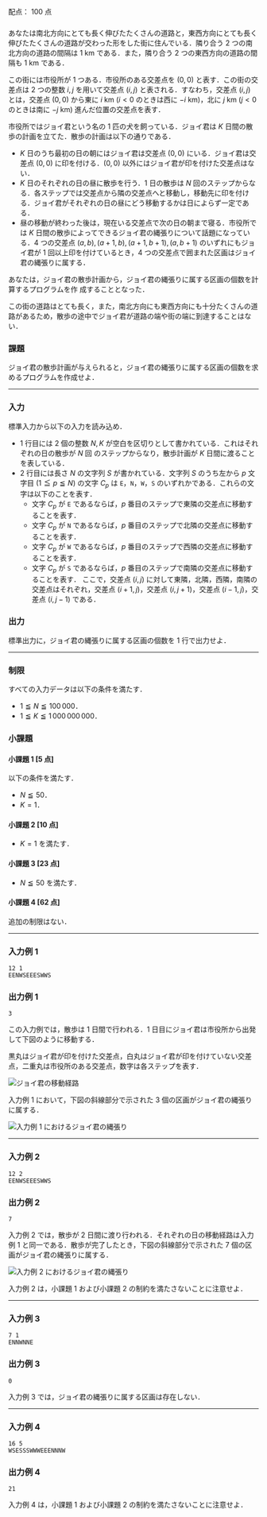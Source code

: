 配点： $100$ 点

###
あなたは南北方向にとても長く伸びたたくさんの道路と，東西方向にとても長く伸びたたくさんの道路が交わった形をした街に住んでいる．隣り合う $2$ つの南北方向の道路の間隔は $1$ km である．また，隣り合う $2$ つの東西方向の道路の間隔も $1$ km である．

この街には市役所が $1$ つある．市役所のある交差点を $(0, 0)$ と表す．この街の交差点は $2$ つの整数 $i, j$ を用いて交差点 $(i, j)$ と表される．すなわち，交差点 ($i, j$) とは，交差点 $(0, 0)$ から東に $i$ km ($i < 0$ のときは西に $-i$ km)，北に $j$ km ($j < 0$ のときは南に $-j$ km) 進んだ位置の交差点を表す．

市役所ではジョイ君という名の $1$ 匹の犬を飼っている．ジョイ君は $K$ 日間の散歩の計画を立てた．散歩の計画は以下の通りである．

- $K$ 日のうち最初の日の朝にはジョイ君は交差点 $(0, 0)$ にいる．ジョイ君は交差点 $(0, 0)$ に印を付ける．$(0, 0)$ 以外にはジョイ君が印を付けた交差点はない．
- $K$ 日のそれぞれの日の昼に散歩を行う．$1$ 日の散歩は $N$ 回のステップからなる．各ステップでは交差点から隣の交差点へと移動し，移動先に印を付ける．ジョイ君がそれぞれの日の昼にどう移動するかは日によらず一定である．
- 昼の移動が終わった後は，現在いる交差点で次の日の朝まで寝る．市役所では $K$ 日間の散歩によってできるジョイ君の縄張りについて話題になっている．$4$ つの交差点 $(a, b), (a + 1, b), (a + 1, b + 1), (a, b + 1)$ のいずれにもジョイ君が $1$ 回以上印を付けているとき，$4$ つの交差点で囲まれた区画はジョイ君の縄張りに属する．

あなたは，ジョイ君の散歩計画から，ジョイ君の縄張りに属する区画の個数を計算するプログラムを作
成することとなった．

この街の道路はとても長く，また，南北方向にも東西方向にも十分たくさんの道路があるため，散歩の途中でジョイ君が道路の端や街の端に到達することはない．

### 課題
ジョイ君の散歩計画が与えられると，ジョイ君の縄張りに属する区画の個数を求めるプログラムを作成せよ．

---

### 入力
標準入力から以下の入力を読み込め．

- $1$ 行目には $2$ 個の整数 $N, K$ が空白を区切りとして書かれている．これはそれぞれの日の散歩が $N$ 回
のステップからなり，散歩計画が $K$ 日間に渡ることを表している．
- $2$ 行目には長さ $N$ の文字列 $S$ が書かれている．文字列 $S$ のうち左から $p$ 文字目 ($1 \leqq p \leqq N$) の文字 $C_p$ は `E`，`N`，`W`，`S` のいずれかである．これらの文字は以下のことを表す．
    - 文字 $C_p$ が `E` であるならば，$p$ 番目のステップで東隣の交差点に移動することを表す．
    - 文字 $C_p$ が `N` であるならば，$p$ 番目のステップで北隣の交差点に移動することを表す．
    - 文字 $C_p$ が `W` であるならば，$p$ 番目のステップで西隣の交差点に移動することを表す．
    - 文字 $C_p$ が `S` であるならば，$p$ 番目のステップで南隣の交差点に移動することを表す．
ここで，交差点 ($i, j$) に対して東隣，北隣，西隣，南隣の交差点はそれぞれ，交差点 $(i + 1, j)$，交差点 $(i, j + 1)$，交差点 $(i - 1, j)$，交差点 $(i, j - 1)$ である．

### 出力
標準出力に，ジョイ君の縄張りに属する区画の個数を $1$ 行で出力せよ．

---

### 制限
すべての入力データは以下の条件を満たす．

- $1 \leqq N \leqq 100\,000$．
- $1 \leqq K \leqq 1\,000\,000\,000$．

### 小課題
#### 小課題 1 [5 点]
以下の条件を満たす．

- $N \leqq 50$．
- $K = 1$．

#### 小課題 2 [10 点]
- $K = 1$ を満たす．

#### 小課題 3 [23 点]
- $N \leqq 50$ を満たす．

#### 小課題 4 [62 点]
追加の制限はない．

---

### 入力例 1
~~~
12 1
EENWSEEESWWS
~~~

### 出力例 1
~~~
3
~~~

この入力例では，散歩は $1$ 日間で行われる．$1$ 日目にジョイ君は市役所から出発して下図のように移動する．

黒丸はジョイ君が印を付けた交差点，白丸はジョイ君が印を付けていない交差点，二重丸は市役所のある交差点，数字は各ステップを表す．

![ジョイ君の移動経路](https://img.atcoder.jp/joi2016ho/2016-ho-t4-fig01.png)

入力例 $1$ において，下図の斜線部分で示された $3$ 個の区画がジョイ君の縄張りに属する．

![入力例 $1$ におけるジョイ君の縄張り](https://img.atcoder.jp/joi2016ho/2016-ho-t4-fig02.png)

---

### 入力例 2
~~~
12 2
EENWSEEESWWS
~~~

### 出力例 2
~~~
7
~~~

入力例 $2$ では，散歩が $2$ 日間に渡り行われる．それぞれの日の移動経路は入力例 $1$ と同一である．散歩が完了したとき，下図の斜線部分で示された $7$ 個の区画がジョイ君の縄張りに属する．

![入力例 $2$ におけるジョイ君の縄張り](https://img.atcoder.jp/joi2016ho/2016-ho-t4-fig03.png)

入力例 $2$ は，小課題 $1$ および小課題 $2$ の制約を満たさないことに注意せよ．

---

### 入力例 3
~~~
7 1
ENNWNNE
~~~

### 出力例 3
~~~
0
~~~

入力例 $3$ では，ジョイ君の縄張りに属する区画は存在しない．

---

### 入力例 4
~~~
16 5
WSESSSWWWEEENNNW
~~~

### 出力例 4
~~~
21
~~~

入力例 $4$ は，小課題 $1$ および小課題 $2$ の制約を満たさないことに注意せよ．
